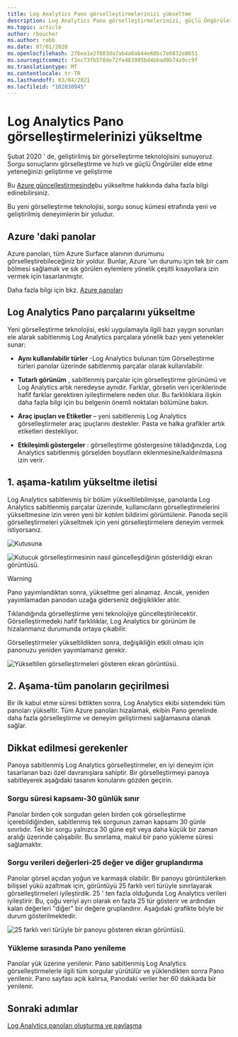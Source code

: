 ```yaml
---
title: Log Analytics Pano görselleştirmelerinizi yükseltme
description: Log Analytics Pano görselleştirmelerinizi, güçlü Öngörüler sağlayabilen sorgularla nasıl yükselteceğinizi öğrenin.
ms.topic: article
author: rboucher
ms.author: robb
ms.date: 07/01/2020
ms.openlocfilehash: 276ea1e2f083da7ab4a6ab44e60bc7e0832e8651
ms.sourcegitcommit: f3ec73fb5f8de72fe483995bd4bbad9b74a9cc9f
ms.translationtype: MT
ms.contentlocale: tr-TR
ms.lasthandoff: 03/04/2021
ms.locfileid: "102030945"
---
```

# <a name="upgrading-your-log-analytics-dashboard-visualizations"></a>Log Analytics Pano görselleştirmelerinizi yükseltme

Şubat 2020 ' de, geliştirilmiş bir görselleştirme teknolojisini sunuyoruz. Sorgu sonuçlarını görselleştirme ve hızlı ve güçlü Öngörüler elde etme yeteneğinizi geliştirme ve geliştirme 

Bu [Azure güncelleştirmesinde](https://azure.microsoft.com/updates/azure-monitor-log-analytics-upgraded-results-visualization/)bu yükseltme hakkında daha fazla bilgi edinebilirsiniz. 

Bu yeni görselleştirme teknolojisi, sorgu sonuç kümesi etrafında yeni ve geliştirilmiş deneyimlerin bir yoludur. 

## <a name="dashboards-in-azure"></a>Azure 'daki panolar

Azure panoları, tüm Azure Surface alanının durumunu görselleştirebileceğiniz bir yoldur. Bunlar, Azure 'un durumu için tek bir cam bölmesi sağlamak ve sık görülen eylemlere yönelik çeşitli kısayollara izin vermek için tasarlanmıştır. 

Daha fazla bilgi için bkz. [Azure panoları](../../azure-portal/azure-portal-dashboards.md)


## <a name="upgrading-log-analytics-dashboard-parts"></a>Log Analytics Pano parçalarını yükseltme

Yeni görselleştirme teknolojisi, eski uygulamayla ilgili bazı yaygın sorunları ele alarak sabitlenmiş Log Analytics parçalara yönelik bazı yeni yetenekler sunar: 

- **Aynı kullanılabilir türler** -Log Analytics bulunan tüm Görselleştirme türleri panolar üzerinde sabitlenmiş parçalar olarak kullanılabilir.

- **Tutarlı görünüm** , sabitlenmiş parçalar için görselleştirme görünümü ve Log Analytics artık neredeyse aynıdır. Farklar, görselin veri içeriklerinde hafif farklar gerektiren iyileştirmelere neden olur. Bu farklılıklara ilişkin daha fazla bilgi için bu belgenin önemli noktaları bölümüne bakın.

- **Araç ipuçları ve Etiketler** – yeni sabitlenmiş Log Analytics görselleştirmeler araç ipuçlarını destekler. Pasta ve halka grafikler artık etiketleri destekliyor.

- **Etkileşimli göstergeler** : görselleştirme göstergesine tıkladığınızda, Log Analytics sabitlenmiş görselden boyutların eklenmesine/kaldırılmasına izin verir.

## <a name="stage-1---opt-in-upgrade-message"></a>1. aşama-katılım yükseltme iletisi

Log Analytics sabitlenmiş bir bölüm yükseltilebilmişse, panolarda Log Analytics sabitlenmiş parçalar üzerinde, kullanıcıların görselleştirmelerini yükseltmesine izin veren yeni bir *katılım* bildirimi görüntülenir. Panoda seçili görselleştirmeleri yükseltmek için yeni görselleştirmelere deneyim vermek istiyorsanız.

 
![Kutusuna](media/dashboard-upgrade/update-message-1.png)
 
![Kutucuk görselleştirmesinin nasıl güncelleşdiğinin gösterildiği ekran görüntüsü.](media/dashboard-upgrade/update-message-2.png)

> [!WARNING]
> Pano yayımlandıktan sonra, yükseltme geri alınamaz. Ancak, yeniden yayımlamadan panodan uzağa giderseniz değişiklikler atılır.  

Tıklandığında görselleştirme yeni teknolojiye güncelleştirilecektir. Görselleştirmedeki hafif farklılıklar, Log Analytics bir görünüm ile hizalanmanız durumunda ortaya çıkabilir.

Görselleştirmeler yükseltildikten sonra, değişikliğin etkili olması için panonuzu yeniden yayımlamanız gerekir.

![Yükseltilen görselleştirmeleri gösteren ekran görüntüsü.](media/dashboard-upgrade/update-message-3.png)

## <a name="stage-2---migration-of-all-dashboards"></a>2. Aşama-tüm panoların geçirilmesi

Bir ilk kabul etme süresi bittikten sonra, Log Analytics ekibi sistemdeki tüm panoları yükseltir. Tüm Azure panoları hizalamak, ekibin Pano genelinde daha fazla görselleştirme ve deneyim geliştirmesi sağlamasına olanak sağlar.

## <a name="considerations"></a>Dikkat edilmesi gerekenler

Panoya sabitlenmiş Log Analytics görselleştirmeler, en iyi deneyim için tasarlanan bazı özel davranışlara sahiptir. Bir görselleştirmeyi panoya sabitleyerek aşağıdaki tasarım konularını gözden geçirin.

### <a name="query-time-scope---30-day-limit"></a>Sorgu süresi kapsamı-30 günlük sınır

Panolar birden çok sorgudan gelen birden çok görselleştirme içerebildiğinden, sabitlenmiş tek sorgunun zaman kapsamı 30 günle sınırlıdır. Tek bir sorgu yalnızca 30 güne eşit veya daha küçük bir zaman aralığı üzerinde çalışabilir. Bu sınırlama, makul bir pano yükleme süresi sağlamaktır.

### <a name="query-data-values---25-values-and-other-grouping"></a>Sorgu verileri değerleri-25 değer ve diğer gruplandırma

Panolar görsel açıdan yoğun ve karmaşık olabilir. Bir panoyu görüntülerken bilişsel yükü azaltmak için, görüntüyü 25 farklı veri türüyle sınırlayarak görselleştirmeleri iyileştirdik. 25 ' ten fazla olduğunda Log Analytics verileri iyileştirir. Bu, çoğu veriyi ayrı olarak en fazla 25 tür gösterir ve ardından kalan değerleri "diğer" bir değere gruplandırır. Aşağıdaki grafikte böyle bir durum gösterilmektedir.  

![25 farklı veri türüyle bir panoyu gösteren ekran görüntüsü.](media/dashboard-upgrade/values-25-limit.png)

### <a name="dashboard-refresh-on-load"></a>Yükleme sırasında Pano yenileme

Panolar yük üzerine yenilenir. Pano sabitlenmiş Log Analytics görselleştirmelerle ilgili tüm sorgular yürütülür ve yüklendikten sonra Pano yenilenir. Pano sayfası açık kalırsa, Panodaki veriler her 60 dakikada bir yenilenir.

## <a name="next-steps"></a>Sonraki adımlar

[Log Analytics panoları oluşturma ve paylaşma](../visualize/tutorial-logs-dashboards.md)